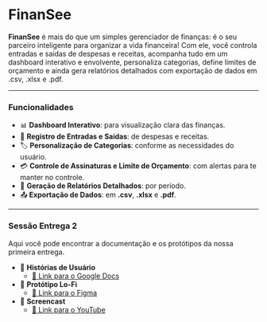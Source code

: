 # FinanSee

**FinanSee** é mais do que um simples gerenciador de finanças: é o seu parceiro inteligente para organizar a vida financeira! Com ele, você controla entradas e saídas de despesas e receitas, acompanha tudo em um dashboard interativo e envolvente, personaliza categorias, define limites de orçamento e ainda gera relatórios detalhados com exportação de dados em .csv, .xlsx e .pdf.

---

### Funcionalidades

- 📊 **Dashboard Interativo**: para visualização clara das finanças.
- 💸 **Registro de Entradas e Saídas**: de despesas e receitas.
- 🏷️ **Personalização de Categorias**: conforme as necessidades do usuário.
- 💳 **Controle de Assinaturas e Limite de Orçamento**: com alertas para te manter no controle.
- 📑 **Geração de Relatórios Detalhados**: por período.
- 📤 **Exportação de Dados**: em **.csv**, **.xlsx** e **.pdf**.

---

### Sessão Entrega 2

Aqui você pode encontrar a documentação e os protótipos da nossa primeira entrega.

- 📝 **Histórias de Usuário**
  - [🔗 Link para o Google Docs](https://docs.google.com/document/d/1YpY6v586SQlHsqJYBKwsifRjCLia-7XnGeL71hH13EA/edit?usp=sharing)
- 🎨 **Protótipo Lo-Fi**
  - [🔗 Link para o Figma](https://www.figma.com/design/4wH4L6HfMEiwLSlrT983Lf/Untitled?t=UuScbsbhlYCsmGpJ-1)
- 🎥 **Screencast**
  - [🔗 Link para o YouTube](https://youtu.be/TrUeBKmW7wQ?si=ryNm6PwUTuZHav1W)



